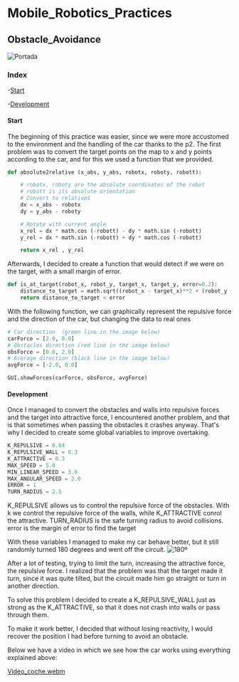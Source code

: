 # Mobile_Robotics_Practices
## Obstacle_Avoidance
![Portada](https://github.com/Ruben249/practicas_robotica_movil/assets/102288264/ce136c98-b72c-49d2-8ba7-882bff1eb5e7)


### Index

-[Start](#start)

-[Development](#development)

#### Start
The beginning of this practice was easier, since we were more accustomed to the environment and the handling of the car thanks to the p2.
The first problem was to convert the target points on the map to x and y points according to the car, and for this we used a function that we provided.
```python
def absolute2relative (x_abs, y_abs, robotx, roboty, robott):

    # robotx, roboty are the absolute coordinates of the robot
    # robott is its absolute orientation
    # Convert to relatives
    dx = x_abs - robotx
    dy = y_abs - roboty

    # Rotate with current angle
    x_rel = dx * math.cos (-robott) - dy * math.sin (-robott)
    y_rel = dx * math.sin (-robott) + dy * math.cos (-robott)

    return x_rel , y_rel
```

Afterwards, I decided to create a function that would detect if we were on the target, with a small margin of error.
```python
def is_at_target(robot_x, robot_y, target_x, target_y, error=0.2):
    distance_to_target = math.sqrt((robot_x - target_x)**2 + (robot_y - target_y)**2)
    return distance_to_target < error
```

With the following function, we can graphically represent the repulsive force and the direction of the car, but changing the data to real ones
```python
# Car direction  (green line in the image below)
carForce = [2.0, 0.0]
# Obstacles direction (red line in the image below)
obsForce = [0.0, 2.0]
# Average direction (black line in the image below)
avgForce = [-2.0, 0.0]

GUI.showForces(carForce, obsForce, avgForce)
```
#### Development
Once I managed to convert the obstacles and walls into repulsive forces and the target into attractive force, I encountered another problem, and that is that sometimes when passing the obstacles it crashes anyway. That's why I decided to create some global variables to improve overtaking.

```python
K_REPULSIVE = 0.04
K_REPULSIVE_WALL = 0.3
K_ATTRACTIVE = 0.3
MAX_SPEED = 5.0 
MIN_LINEAR_SPEED = 3.0
MAX_ANGULAR_SPEED = 2.0
ERROR = 1
TURN_RADIUS = 2.5

```
K_REPULSIVE allows us to control the repulsive force of the obstacles. With k we control the repulsive force of the walls, while K_ATTRACTIVE conrol the attractive. TURN_RADIUS is the safe turning radius to avoid collisions. error is the margin of error to find the target

With these variables I managed to make my car behave better, but it still randomly turned 180 degrees and went off the circuit.
![180º](https://github.com/Ruben249/practicas_robotica_movil/assets/102288264/7f0364a9-0264-4246-bcca-22ae4bc036d1)

After a lot of testing, trying to limit the turn, increasing the attractive force, the repulsive force. I realized that the problem was that the target made it turn, since it was quite tilted, but the circuit made him go straight or turn in another direction. 

To solve this problem I decided to create a K_REPULSIVE_WALL just as strong as the K_ATTRACTIVE, so that it does not crash into walls or pass through them.

To make it work better, I decided that without losing reactivity, I would recover the position I had before turning to avoid an obstacle.

Below we have a video in which we see how the car works using everything explained above:

[Video_coche.webm](https://github.com/Ruben249/practicas_robotica_movil/assets/102288264/722e853e-570b-4ddb-8260-4dfe380adec4)
